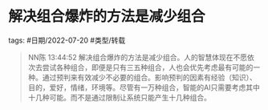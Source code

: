 # 解决组合爆炸的方法是减少组合


tags: #日期/2022-07-20 #类型/转载  

> NN陈  13:44:52
解决组合爆炸的方法是减少组合。人的智慧体现在不愿依次去尝试各种组合，即便是只有三五种组合，人也会优先考虑最有可能的一种。通过预判来有效减少不必要的组合。影响预判的因素有经验（知识）、目的，爱好，情绪，环境等。尽管有一万种组合，智能的AI只需要考虑其中十几种可能。而不是通过限制让系统只能产生十几种组合。